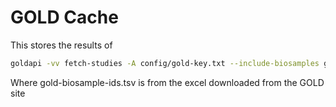 # GOLD Cache

This stores the results of 

```bash
goldapi -vv fetch-studies -A config/gold-key.txt --include-biosamples gold-biosample-ids.tsv -O json -o all-gold-studies.json
```

Where gold-biosample-ids.tsv is from the excel downloaded from the GOLD site


